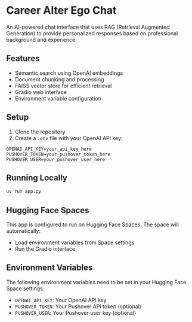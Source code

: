 # Career Alter Ego Chat

An AI-powered chat interface that uses RAG (Retrieval Augmented Generation) to provide personalized responses based on professional background and experience.

## Features

- Semantic search using OpenAI embeddings
- Document chunking and processing
- FAISS vector store for efficient retrieval
- Gradio web interface
- Environment variable configuration

## Setup

1. Clone the repository
2. Create a `.env` file with your OpenAI API key:
```
OPENAI_API_KEY=your_api_key_here
PUSHOVER_TOKEN=your_pushover_token_here
PUSHOVER_USER=your_pushover_user_here
```

## Running Locally

```bash
uv run app.py
```

## Hugging Face Spaces

This app is configured to run on Hugging Face Spaces. The space will automatically:
- Load environment variables from Space settings
- Run the Gradio interface

## Environment Variables

The following environment variables need to be set in your Hugging Face Space settings:

- `OPENAI_API_KEY`: Your OpenAI API key
- `PUSHOVER_TOKEN`: Your Pushover API token (optional)
- `PUSHOVER_USER`: Your Pushover user key (optional) 